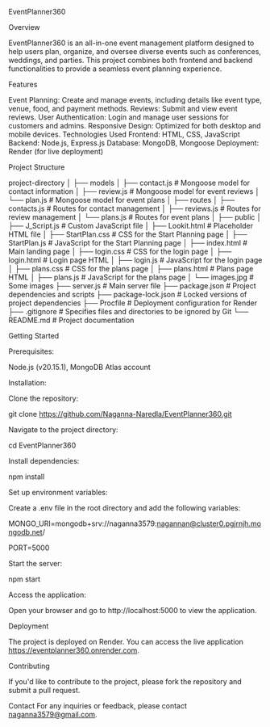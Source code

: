 EventPlanner360


Overview

EventPlanner360 is an all-in-one event management platform designed to help users plan, organize, and oversee diverse events such as conferences, weddings, and parties. This project combines both frontend and backend functionalities to provide a seamless event planning experience.

Features

Event Planning: Create and manage events, including details like event type, venue, food, and payment methods.
Reviews: Submit and view event reviews.
User Authentication: Login and manage user sessions for customers and admins.
Responsive Design: Optimized for both desktop and mobile devices.
Technologies Used
Frontend: HTML, CSS, JavaScript
Backend: Node.js, Express.js
Database: MongoDB, Mongoose
Deployment: Render (for live deployment)

Project Structure

project-directory
│
├── models
│   ├── contact.js         # Mongoose model for contact information
│   ├── review.js          # Mongoose model for event reviews
│   └── plan.js            # Mongoose model for event plans
│
├── routes
│   ├── contacts.js        # Routes for contact management
│   ├── reviews.js         # Routes for review management
│   └── plans.js           # Routes for event plans
│
├── public
│   ├── J_Script.js        # Custom JavaScript file
│   ├── Lookit.html        # Placeholder HTML file
│   ├── StartPlan.css      # CSS for the Start Planning page
│   ├── StartPlan.js       # JavaScript for the Start Planning page
│   ├── index.html         # Main landing page
│   ├── login.css          # CSS for the login page
│   ├── login.html         # Login page HTML
│   ├── login.js           # JavaScript for the login page
│   ├── plans.css          # CSS for the plans page
│   ├── plans.html         # Plans page HTML
│   ├── plans.js           # JavaScript for the plans page
│   └── images.jpg         # Some images 
├── server.js              # Main server file
├── package.json           # Project dependencies and scripts
├── package-lock.json      # Locked versions of project dependencies
├── Procfile               # Deployment configuration for Render
├── .gitignore             # Specifies files and directories to be ignored by Git
└── README.md              # Project documentation


Getting Started

Prerequisites:

Node.js (v20.15.1),
MongoDB Atlas account

Installation:

Clone the repository:

git clone https://github.com/Naganna-Naredla/EventPlanner360.git

Navigate to the project directory:

cd EventPlanner360

Install dependencies:

npm install

Set up environment variables:

Create a .env file in the root directory and add the following variables:

MONGO_URI=mongodb+srv://naganna3579:nagannan@cluster0.pgjrnjh.mongodb.net/

PORT=5000


Start the server:

npm start


Access the application:

Open your browser and go to http://localhost:5000 to view the application.

Deployment

The project is deployed on Render. You can access the live application https://eventplanner360.onrender.com.

Contributing

If you'd like to contribute to the project, please fork the repository and submit a pull request.



Contact
For any inquiries or feedback, please contact naganna3579@gmail.com.
